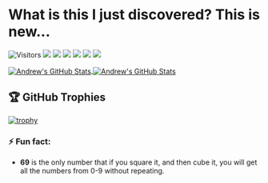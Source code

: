 # What is this I just discovered? This is new...

![Visitors](https://visitor-badge.laobi.icu/badge?page_id=andytubeeed)
![](https://img.shields.io/badge/Can%20I%20code%3F-Maybe-brightgreen)
![](https://img.shields.io/badge/Skill-Software%20Development-yellow)
![](https://img.shields.io/badge/Skill-React-blue)
![](https://img.shields.io/badge/Skill-Python-yellow)
![](https://img.shields.io/badge/Skill-JavaScript-yellow)
![](https://img.shields.io/badge/This-is%20fun-red)

<a href="https://github.com/andytubeee/andytubeee">
  <img align="center" src="https://github-readme-stats.vercel.app/api/top-langs/?username=andytubeee&hide=c%2B%2B,c,matlab,assembly&title_color=6aa6f8&text_color=8a919a&icon_color=6aa6f8&bg_color=22272e" alt="Andrew's GitHub Stats" />
</a>

<a href="https://github.com/andytubeee/andytubeee">
  <img align="center" src="https://github-readme-stats.vercel.app/api?username=andytubeee&show_icons=true&line_height=27&count_private=true&title_color=6aa6f8&text_color=8a919a&icon_color=6aa6f8&bg_color=22272e" alt="Andrew's GitHub Stats" />
</a>


## 🏆 GitHub Trophies

[![trophy](https://github-profile-trophy.vercel.app/?username=andytubeee&theme=nord&column=7)](https://github.com/ryo-ma/github-profile-trophy)

### ⚡ Fun fact: 
* **69** is the only number that if you square it, and then cube it, you will get all the numbers from 0-9 without repeating.

<!--
**andytubeee/andytubeee** is a ✨ _special_ ✨ repository because its `README.md` (this file) appears on your GitHub profile.

Here are some ideas to get you started:

- 🔭 I’m currently working on ...
- 🌱 I’m currently learning ...
- 👯 I’m looking to collaborate on ...
- 🤔 I’m looking for help with ...
- 💬 Ask me about ...
- 📫 How to reach me: ...
- 😄 Pronouns: ...
- ⚡ Fun fact: ...
-->
